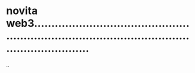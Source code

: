 # novita web3..........................................................................................................................
..
